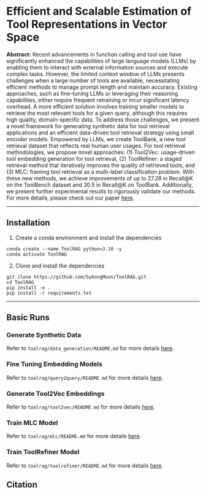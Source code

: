 # Efficient and Scalable Estimation of Tool Representations in Vector Space

**Abstract:**
Recent advancements in function calling and tool use have significantly enhanced the capabilities of large language models (LLMs) by enabling them to interact with external information sources and execute complex tasks. However, the limited context window of LLMs presents challenges when a large number of tools are available, necessitating efficient methods to manage prompt length and maintain accuracy. Existing approaches, such as fine-tuning LLMs or leveraging their reasoning capabilities, either require frequent retraining or incur significant latency overhead. A more efficient solution involves training smaller models to retrieve the most relevant tools for a given query, although this requires high quality, domain-specific data. To address those challenges, we present a novel framework for generating synthetic data for tool retrieval applications and an efficient data-driven tool retrieval strategy using small encoder models. Empowered by LLMs, we create ToolBank, a new tool retrieval dataset that reflects real human user usages. For tool retrieval methodologies, we propose novel approaches: (1) Tool2Vec: usage-driven tool embedding generation for tool retrieval, (2) ToolRefiner: a staged retrieval method that iteratively improves the quality of retrieved tools, and (3) MLC: framing tool retrieval as a multi-label classification problem. With these new methods, we achieve improvements of up to 27.28 in Recall@K on the ToolBench dataset and 30.5 in Recall@K on ToolBank. Additionally, we present further experimental results to rigorously validate our methods. For more details, please check out our paper [here](https://arxiv.org/abs/2201.00000).

---
## Installation

1. Create a conda environment and install the dependencies
```
conda create --name ToolRAG python=3.10 -y
conda activate ToolRAG
```

2. Clone and install the dependencies
```
git clone https://github.com/SuhongMoon/ToolRAG.git
cd ToolRAG
pip install -e .
pip install -r requirements.txt
```

---
## Basic Runs

### Generate Synthetic Data
Refer to `toolrag/data_generation/README.md` for more details [here](toolrag/data_generation/README.md).

### Fine Tuning Embedding Models
Refer to `toolrag/query2query/README.md` for more details [here](toolrag/query2query/README.md).

### Generate Tool2Vec Embeddings
Refer to `toolrag/tool2vec/README.md` for more details [here](toolrag/tool2vec/README.md).

### Train MLC Model
Refer to `toolrag/mlc/README.md` for more details [here](toolrag/mlc/README.md).

### Train ToolRefiner Model
Refer to `toolrag/toolrefiner/README.md` for more details [here](toolrag/toolrefiner/README.md).

## Citation
